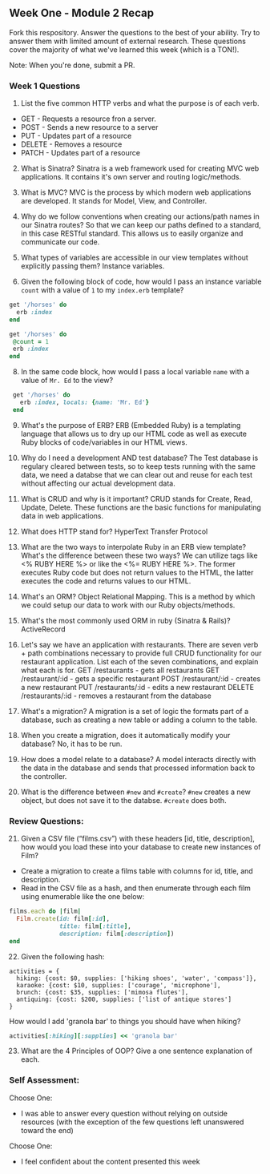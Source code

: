## Week One - Module 2 Recap

Fork this respository. Answer the questions to the best of your ability. Try to answer them with limited amount of external research. These questions cover the majority of what we've learned this week (which is a TON!). 

Note: When you're done, submit a PR. 

### Week 1 Questions

1. List the five common HTTP verbs and what the purpose is of each verb.
* GET - Requests a resource fron a server.
* POST - Sends a new resource to a server
* PUT - Updates part of a resource
* DELETE - Removes a resource
* PATCH - Updates part of a resource

2. What is Sinatra?
Sinatra is a web framework used for creating MVC web applications. It contains it's own server and routing logic/methods.

4. What is MVC?
MVC is the process by which modern web applications are developed. It stands for Model, View, and Controller.

5. Why do we follow conventions when creating our actions/path names in our Sinatra routes?
So that we can keep our paths defined to a standard, in this case RESTful standard. This allows us to easily organize and communicate our code.

6. What types of variables are accessible in our view templates without explicitly passing them?
Instance variables.

7. Given the following block of code, how would I pass an instance variable `count` with a value of `1` to my `index.erb` template?
  
  ```ruby
  get '/horses' do
    erb :index
  end
  ```

   ```ruby
  get '/horses' do
    @count = 1
    erb :index
  end
  ```


8. In the same code block, how would I pass a local variable `name` with a value of `Mr. Ed` to the view?
 ```ruby
  get '/horses' do
    erb :index, locals: {name: 'Mr. Ed'}
  end
  ```
9. What's the purpose of ERB?
ERB (Embedded Ruby) is a templating language that allows us to dry up our HTML code as well as execute Ruby blocks of code/variables in our HTML views.

10. Why do I need a development AND test database?
The Test database is regulary cleared between tests, so to keep tests running with the same data, we need a databse that we can clear out and reuse for each test without affecting our actual development data.

11. What is CRUD and why is it important?
CRUD stands for Create, Read, Update, Delete. These functions are the basic functions for manipulating data in web applications.

12. What does HTTP stand for?
HyperText Transfer Protocol

13. What are the two ways to interpolate Ruby in an ERB view template? What's the difference between these two ways?
We can utilize tags like <% RUBY HERE %> or like the <%= RUBY HERE %>. The former executes Ruby code but does not return values to the HTML, the latter executes the code and returns values to our HTML.

14. What's an ORM?
Object Relational Mapping. This is a method by which we could setup our data to work with our Ruby objects/methods.

15. What's the most commonly used ORM in ruby (Sinatra & Rails)?
ActiveRecord

16. Let's say we have an application with restaurants. There are seven verb + path combinations necessary to provide full CRUD functionality for our restaurant application. List each of the seven combinations, and explain what each is for.
GET /restaurants - gets all restaurants
GET /restaurant/:id - gets a specific restaurant
POST /restaurant/:id - creates a new restaurant
PUT /restaurants/:id - edits a new restaurant
DELETE /restaurants/:id - removes a restaurant from the database


17. What's a migration?
A migration is a set of logic the formats part of a database, such as creating a new table or adding a column to the table.

18. When you create a migration, does it automatically modify your database?
No, it has to be run.

19. How does a model relate to a database?
A model interacts directly with the data in the database and sends that processed information back to the controller.

20. What is the difference between `#new` and `#create`?
`#new` creates a new object, but does not save it to the databse. `#create` does both.

### Review Questions:  
21. Given a CSV file (“films.csv”) with these headers [id, title, description], how would you load these into your database to create new instances of Film?
* Create a migration to create a films table with columns for id, title, and description.
* Read in the CSV file as a hash, and then enumerate through each film using enumerable like the one below:
```ruby
films.each do |film|
  Film.create(id: film[:id],
              title: film[:title],
              description: film[:description])
end
```
22. Given the following hash:
```
activities = {
  hiking: {cost: $0, supplies: ['hiking shoes', 'water', 'compass']},
  karaoke: {cost: $10, supplies: ['courage', 'microphone'],
  brunch: {cost: $35, supplies: ['mimosa flutes'],
  antiquing: {cost: $200, supplies: ['list of antique stores'] 
}
```
How would I add 'granola bar' to things you should have when hiking?

```ruby
activities[:hiking][:supplies] << 'granola bar'
```
23. What are the 4 Principles of OOP? Give a one sentence explanation of each.


### Self Assessment:
Choose One:
* I was able to answer every question without relying on outside resources (with the exception of the few questions left unanswered toward the end)

Choose One:
* I feel confident about the content presented this week
